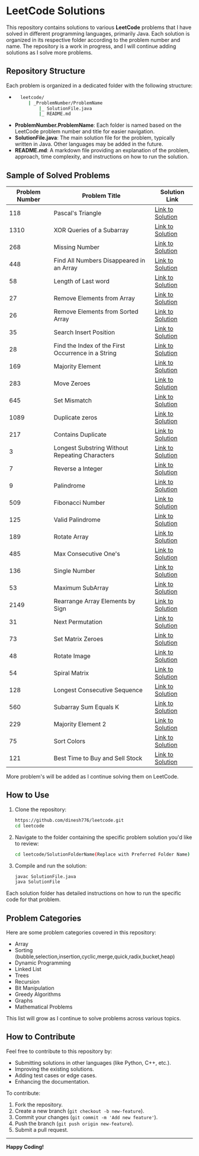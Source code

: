# LeetCode Solutions

This repository contains solutions to various **LeetCode** problems that I have solved in different programming languages, primarily Java. Each solution is organized in its respective folder according to the problem number and name. The repository is a work in progress, and I will continue adding solutions as I solve more problems.

## Repository Structure

Each problem is organized in a dedicated folder with the following structure:

- ```bash
    leetcode/
       | _ProblemNumber/ProblemName
           |_ SolutionFile.java
           |_ README.md


- **ProblemNumber.ProblemName**: Each folder is named based on the LeetCode problem number and title for easier navigation.
- **SolutionFile.java**: The main solution file for the problem, typically written in Java. Other languages may be added in the future.
- **README.md**: A markdown file providing an explanation of the problem, approach, time complexity, and instructions on how to run the solution.

## Sample of Solved Problems

| Problem Number | Problem Title                                      | Solution Link                                                                                                  |
|----------------|----------------------------------------------------|----------------------------------------------------------------------------------------------------------------|
| 118            | Pascal's Triangle                                  | [Link to Solution](https://github.com/dinesh776/leetcode/tree/main/_118/PascalsTriangle)                       |
| 1310           | XOR Queries of a Subarray                          | [Link to Solution](https://github.com/dinesh776/leetcode/tree/main/_1310/XORQueriesOfaSubarray)                |
| 268            | Missing Number                                     | [Link to Solution](https://github.com/dinesh776/leetcode/tree/main/_268/MissingNumber)                         |
| 448            | Find All Numbers Disappeared in an Array           | [Link to Solution](https://github.com/dinesh776/leetcode/tree/main/_448/FindAllNumbersDisappearedinanArray)    |
| 58             | Length of Last word                                | [Link to Solution](https://github.com/dinesh776/leetcode/tree/main/_58/LengthofLastWord)                       |
| 27             | Remove Elements from Array                         | [Link to Solution](https://github.com/dinesh776/leetcode/tree/main/_27RemoveElement)                           |
| 26             | Remove Elements from Sorted Array                  | [Link to Solution](https://github.com/dinesh776/leetcode/tree/main/_26RemoveDuplicatesFromSortedArray)         |
| 35             | Search Insert Position                             | [Link to Solution](https://github.com/dinesh776/leetcode/tree/main/_35SearchInsertPosition)                    |
| 28             | Find the Index of the First Occurrence in a String | [Link to Solution](https://github.com/dinesh776/leetcode/tree/main/_28FindTheIndexOfTheFirstOccurrenceInAString) |
| 169            | Majority Element                                   | [Link to Solution](https://github.com/dinesh776/leetcode/tree/main/_169MajorityElement)                        |
| 283            | Move Zeroes                                        | [Link to Solution](https://github.com/dinesh776/leetcode/tree/main/_283MoveZeroes)                             |
| 645            | Set Mismatch                                       | [Link to Solution](https://github.com/dinesh776/leetcode/tree/main/_645SetMismatch)                            |
| 1089           | Duplicate zeros                                    | [Link to Solution](https://github.com/dinesh776/leetcode/tree/main/_1089DuplicateZeros)                        |
| 217            | Contains Duplicate                                 | [Link to Solution](https://github.com/dinesh776/leetcode/tree/main/_217ContainsDuplicate)                      |
| 3              | Longest Substring Without Repeating Characters     | [Link to Solution](https://github.com/dinesh776/leetcode/tree/main/_3LongestSubstringWithNoRepeatingCharacter) |
| 7              | Reverse a Integer                                  | [Link to Solution](https://github.com/dinesh776/leetcode/tree/main/_7ReverseInteger)                           |
| 9              | Palindrome                                         | [Link to Solution](https://github.com/dinesh776/leetcode/tree/main/_9Palindrome)                               |
| 509            | Fibonacci Number                                   | [Link to Solution](https://github.com/dinesh776/leetcode/tree/main/_509FibonacciNumber)                        |
| 125            | Valid Palindrome                                   | [Link to Solution](https://github.com/dinesh776/leetcode/tree/main/_125ValidPalindrome)                        |
| 189            | Rotate Array                                       | [Link to Solution](https://github.com/dinesh776/leetcode/tree/main/_189RotateArray)                            |
| 485            | Max Consecutive One's                              | [Link to Solution](https://github.com/dinesh776/leetcode/tree/main/_485MaxConsecutiveOnes)                     |
| 136            | Single Number                                      | [Link to Solution](https://github.com/dinesh776/leetcode/tree/main/_136SingleNumber)                           |
| 53             | Maximum SubArray                                   | [Link to Solution](https://github.com/dinesh776/leetcode/tree/main/_53MaximumSubarray)                         |
| 2149           | Rearrange Array Elements by Sign                   | [Link to Solution](https://github.com/dinesh776/leetcode/tree/main/_2149RearrangeArrayElementsBysign)          |
| 31             | Next Permutation                                   | [Link to Solution](https://github.com/dinesh776/leetcode/tree/main/_31NextPermutation)                         |
| 73             | Set Matrix Zeroes                                  | [Link to Solution](https://github.com/dinesh776/leetcode/tree/main/_73SetMatrixZeroes)                         |
| 48             | Rotate Image                                       | [Link to Solution](https://github.com/dinesh776/leetcode/tree/main/_48RotateImage)                             |
| 54             | Spiral Matrix                                      | [Link to Solution](https://github.com/dinesh776/leetcode/tree/main/_54SpiralMatrix)                            |
| 128            | Longest Consecutive Sequence                       | [Link to Solution](https://github.com/dinesh776/leetcode/tree/main/_128LongestConsecutiveSequence)             |
| 560            | Subarray Sum Equals K                              | [Link to Solution](https://github.com/dinesh776/leetcode/tree/main/_560SubarraySumEqualsK)                     |
| 229            | Majority Element 2                                 | [Link to Solution](https://github.com/dinesh776/leetcode/tree/main/_229MajorityElement2)                       |
| 75             | Sort Colors                                        | [Link to Solution](https://github.com/dinesh776/leetcode/tree/main/_75SortColors)                              |
| 121            | Best Time to Buy and Sell Stock                    | [Link to Solution](https://github.com/dinesh776/leetcode/tree/main/_121BestTimeToBuyAndSellStock)              |



More problem's will be added as I continue solving them on LeetCode.

## How to Use 

1. Clone the repository:
   ```bash
   https://github.com/dinesh776/leetcode.git
   cd leetcode
2. Navigate to the folder containing the specific problem solution you'd like to review:
    ```bash
    cd leetcode/SolutionFolderName(Replace with Preferred Folder Name)
3. Compile and run the solution:
    ```bash
   javac SolutionFile.java
    java SolutionFile

Each solution folder has detailed instructions on how to run the specific code for that problem.

## Problem Categories

Here are some problem categories covered in this repository:

- Array
- Sorting (bubble,selection,insertion,cyclic,merge,quick,radix,bucket,heap)
- Dynamic Programming
- Linked List
- Trees
- Recursion
- Bit Manipulation
- Greedy Algorithms
- Graphs
- Mathematical Problems

This list will grow as I continue to solve problems across various topics.


## How to Contribute

Feel free to contribute to this repository by:

- Submitting solutions in other languages (like Python, C++, etc.).
- Improving the existing solutions.
- Adding test cases or edge cases.
- Enhancing the documentation.

To contribute:

1. Fork the repository.
2. Create a new branch (`git checkout -b new-feature`).
3. Commit your changes (`git commit -m 'Add new feature'`).
4. Push the branch (`git push origin new-feature`).
5. Submit a pull request.


---

**Happy Coding!**
